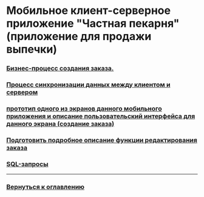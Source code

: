 # Мобильное клиент-серверное приложение "Частная пекарня" (приложение для продажи выпечки)

### [Бизнес-процесс создания заказа.](бизнес-процессBPMN.md)

### [Процесс синхронизации данных между клиентом и сервером]()

### [прототип одного из экранов данного мобильного приложения и описание пользовательский интерфейса для данного экрана (создание заказа)]()
### [Подготовить подробное описание функции редактирования заказа]()
### [SQL-запросы]()

------
 
### [Вернуться к оглавлению](../README.md)
